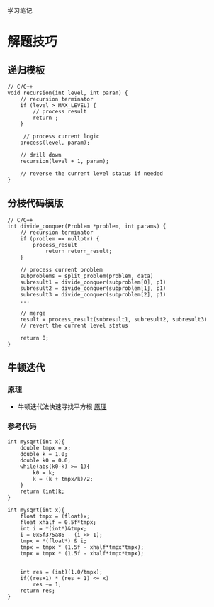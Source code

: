 学习笔记

# 解题技巧 #
## 递归模板 ##
    // C/C++
    void recursion(int level, int param) {
        // recursion terminator
        if (level > MAX_LEVEL) {
            // process result
            return ;
        }

         // process current logic
        process(level, param);

        // drill down
        recursion(level + 1, param);

        // reverse the current level status if needed
    }

## 分枝代码模版 ##
    // C/C++
    int divide_conquer(Problem *problem, int params) {
        // recursion terminator
        if (problem == nullptr) {
            process_result
                return return_result;
        }

        // process current problem
        subproblems = split_problem(problem, data)
        subresult1 = divide_conquer(subproblem[0], p1)
        subresult2 = divide_conquer(subproblem[1], p1)
        subresult3 = divide_conquer(subproblem[2], p1)
        ...

        // merge
        result = process_result(subresult1, subresult2, subresult3)
        // revert the current level status

        return 0;
    }

## 牛顿迭代 ##
### 原理 ###
* 牛顿迭代法快速寻找平方根 [原理](http://www.matrix67.com/blog/archives/361)

### 参考代码 ###
    int mysqrt(int x){
        double tmpx = x;
        double k = 1.0;
        double k0 = 0.0;
        while(abs(k0-k) >= 1){
            k0 = k;
            k = (k + tmpx/k)/2;
        }
        return (int)k;
    }

    int mysqrt(int x){
        float tmpx = (float)x;
        float xhalf = 0.5f*tmpx;
        int i = *(int*)&tmpx;
        i = 0x5f375a86 - (i >> 1);
        tmpx = *(float*) & i;
        tmpx = tmpx * (1.5f - xhalf*tmpx*tmpx);
        tmpx = tmpx * (1.5f - xhalf*tmpx*tmpx);


        int res = (int)(1.0/tmpx);
        if((res+1) * (res + 1) <= x)
            res += 1;
        return res;
    }

